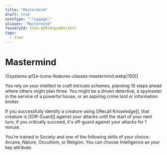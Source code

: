 ```yaml
---
title: "Mastermind"
draft: true
noteType: ":luggage:"
aliases: "Mastermind"
foundryId: Item.bORt8tpo4WVcIKtt
tags:
  - Item
---
```


# Mastermind
![[systems-pf2e-icons-features-classes-mastermind.webp|150]]

You rely on your intellect to craft intricate schemes, planning 10 steps ahead where others might plan three. You might be a driven detective, a spymaster in the service of a powerful house, or an aspiring crime lord or information broker.

If you successfully identify a creature using [[Recall Knowledge]], that creature is [[Off-Guard]] against your attacks until the start of your next turn; if you critically succeed, it's off-guard against your attacks for 1 minute.

You're trained in Society and one of the following skills of your choice: Arcana, Nature, Occultism, or Religion. You can choose Intelligence as your key attribute.
